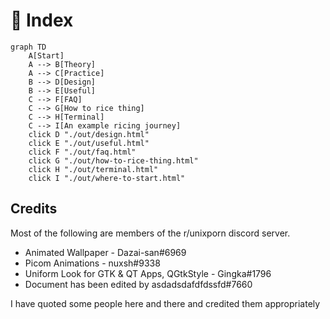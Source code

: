 # 🍱 Index

```mermaid
graph TD
    A[Start]
    A --> B[Theory]
    A --> C[Practice]
    B --> D[Design]
    B --> E[Useful]
    C --> F[FAQ]
    C --> G[How to rice thing]
    C --> H[Terminal]
    C --> I[An example ricing journey]
    click D "./out/design.html"
    click E "./out/useful.html"
    click F "./out/faq.html"
    click G "./out/how-to-rice-thing.html"
    click H "./out/terminal.html"
    click I "./out/where-to-start.html"
```

## Credits
Most of the following are members of the r/unixporn discord server.

- Animated Wallpaper - Dazai-san#6969
- Picom Animations - nuxsh#9338
- Uniform Look for GTK & QT Apps, QGtkStyle - Gingka#1796 
- Document has been edited by asdadsdafdfdssfd#7660

I have quoted some people here and there and credited them appropriately

<script type="module">
	import mermaid from 'https://cdn.jsdelivr.net/npm/mermaid@10/dist/mermaid.esm.min.mjs';
	mermaid.initialize({ startOnLoad: false });
    (async () => {
        await mermaid.run({
            querySelector: 'pre[lang="mermaid"] > code'
        })
    })()
</script>
